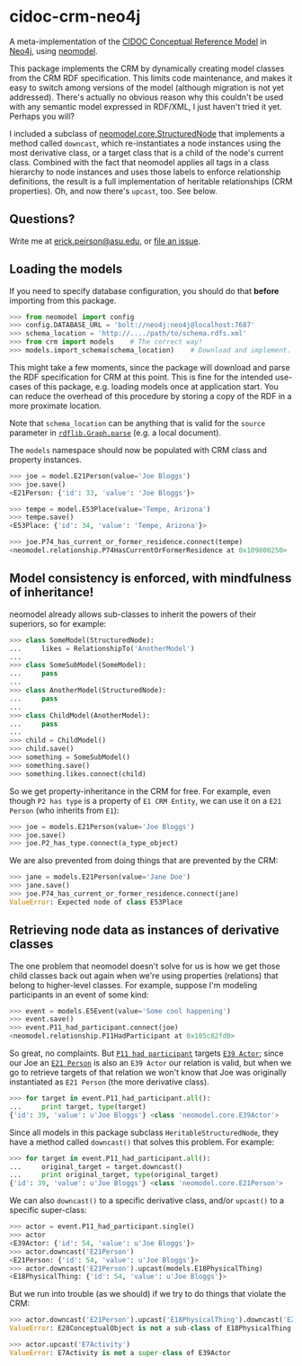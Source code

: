 # cidoc-crm-neo4j
A meta-implementation of the [CIDOC Conceptual Reference Model](http://cidoc-crm.org/) in [Neo4j](https://neo4j.com), using [neomodel](http://neomodel.readthedocs.io).

This package implements the CRM by dynamically creating model classes from the CRM RDF specification. This limits code maintenance, and makes it easy to switch among versions of the model (although migration is not yet addressed). There's actually no obvious reason why this couldn't be used with any semantic model expressed in RDF/XML, I just haven't tried it yet. Perhaps you will?

I included a subclass of [neomodel.core.StructuredNode](http://neomodel.readthedocs.io/en/latest/module_documentation.html#neomodel.core.StructuredNode) that implements a method called ``downcast``, which re-instantiates a node instances using the most derivative class, or a target class that is a child of the node's current class. Combined with the fact that neomodel applies all tags in a class hierarchy to node instances and uses those labels to enforce relationship definitions, the result is a full implementation of heritable relationships (CRM properties). Oh, and now there's ``upcast``, too. See below.

## Questions?

Write me at erick.peirson@asu.edu, or [file an issue](https://github.com/diging/cidoc-crm-neo4j/issues).

## Loading the models

If you need to specify database configuration, you should do that **before** importing from this package.

```python
>>> from neomodel import config
>>> config.DATABASE_URL = 'bolt://neo4j:neo4j@localhost:7687'
>>> schema_location = 'http://..../path/to/schema.rdfs.xml'
>>> from crm import models    # The correct way!
>>> models.import_schema(schema_location)    # Download and implement.
```

This might take a few moments, since the package will download and parse the RDF specification for CRM at this point. This is fine for the intended use-cases of this package, e.g. loading models once at application start. You can reduce the overhead of this procedure by storing a copy of the RDF in a more proximate location.

Note that ``schema_location`` can be anything that is valid for the ``source``
parameter in [``rdflib.Graph.parse``](https://rdflib.readthedocs.io/en/stable/apidocs/rdflib.html#rdflib.graph.Graph.parse) (e.g. a local document).

The ``models`` namespace should now be populated with CRM class and property instances.

```python
>>> joe = model.E21Person(value='Joe Bloggs')
>>> joe.save()
<E21Person: {'id': 33, 'value': 'Joe Bloggs'}>

>>> tempe = model.E53Place(value='Tempe, Arizona')
>>> tempe.save()
<E53Place: {'id': 34, 'value': 'Tempe, Arizona'}>

>>> joe.P74_has_current_or_former_residence.connect(tempe)
<neomodel.relationship.P74HasCurrentOrFormerResidence at 0x109800250>
```

## Model consistency is enforced, with mindfulness of inheritance!

neomodel already allows sub-classes to inherit the powers of their superiors, so for example:

```python
>>> class SomeModel(StructuredNode):
...     likes = RelationshipTo('AnotherModel')
...
>>> class SomeSubModel(SomeModel):
...     pass
...
>>> class AnotherModel(StructuredNode):
...     pass
...
>>> class ChildModel(AnotherModel):
...     pass
...
>>> child = ChildModel()
>>> child.save()
>>> something = SomeSubModel()
>>> something.save()
>>> something.likes.connect(child)
```

So we get property-inheritance in the CRM for free. For example, even though ``P2 has type`` is a property of ``E1 CRM Entity``, we can use it on a ``E21 Person`` (who inherits from ``E1``):

```python
>>> joe = models.E21Person(value='Joe Bloggs')
>>> joe.save()
>>> joe.P2_has_type.connect(a_type_object)
```


We are also prevented from doing things that are prevented by the CRM:

```python
>>> jane = models.E21Person(value='Jane Doe')
>>> jane.save()
>>> joe.P74_has_current_or_former_residence.connect(jane)
ValueError: Expected node of class E53Place
```

## Retrieving node data as instances of derivative classes

The one problem that neomodel doesn't solve for us is how we get those child classes back out again when we're using properties (relations) that belong to higher-level classes. For example, suppose I'm modeling participants in an event of some kind:

```python
>>> event = models.E5Event(value='Some cool happening')
>>> event.save()
>>> event.P11_had_participant.connect(joe)
<neomodel.relationship.P11HadParticipant at 0x105c82fd0>
```

So great, no complaints. But [``P11 had participant``](http://cidoc-crm.org/Property/P11-had-participant/Version-6.2) targets [``E39 Actor``](http://cidoc-crm.org/Property/P11-had-participant/Version-6.2); since our Joe an [``E21 Person``](http://cidoc-crm.org/Entity/E21-Person/Version-6.2) is also an ``E39 Actor`` our relation is valid, but when we go to retrieve targets of that relation we won't know that Joe was originally instantiated as ``E21 Person`` (the more derivative class).

```python
>>> for target in event.P11_had_participant.all():
...     print target, type(target)
{'id': 39, 'value': u'Joe Bloggs'} <class 'neomodel.core.E39Actor'>
```

Since all models in this package subclass ``HeritableStructuredNode``, they have a method called ``downcast()`` that solves this problem. For example:

```python
>>> for target in event.P11_had_participant.all():
...     original_target = target.downcast()
...     print original_target, type(original_target)
{'id': 39, 'value': u'Joe Bloggs'} <class 'neomodel.core.E21Person'>
```

We can also ``downcast()`` to a specific derivative class, and/or ``upcast()`` to a specific super-class:

```python
>>> actor = event.P11_had_participant.single()
>>> actor
<E39Actor: {'id': 54, 'value': u'Joe Bloggs'}>
>>> actor.downcast('E21Person')
<E21Person: {'id': 54, 'value': u'Joe Bloggs'}>
>>> actor.downcast('E21Person').upcast(models.E18PhysicalThing)
<E18PhysicalThing: {'id': 54, 'value': u'Joe Bloggs'}>
```

But we run into trouble (as we should) if we try to do things that violate the CRM:

```python
>>> actor.downcast('E21Person').upcast('E18PhysicalThing').downcast('E28ConceptualObject')
ValueError: E28ConceptualObject is not a sub-class of E18PhysicalThing

>>> actor.upcast('E7Activity')
ValueError: E7Activity is not a super-class of E39Actor
```
